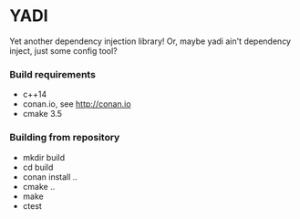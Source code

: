 # YADI
Yet another dependency injection library!  Or, maybe yadi ain't dependency inject, just some config tool?

### Build requirements
 - c++14
 - conan.io, see http://conan.io
 - cmake 3.5

### Building from repository
 - mkdir build
 - cd build
 - conan install ..
 - cmake ..
 - make
 - ctest
